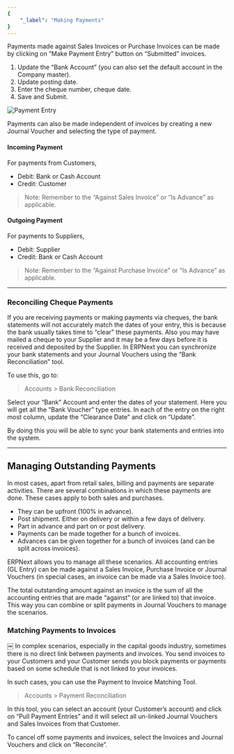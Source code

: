 ```yaml
---
{
	"_label": "Making Payments"
}
---
```

Payments made against Sales Invoices or Purchase Invoices can be made by clicking on “Make Payment Entry” button on “Submitted” invoices.

1. Update the “Bank Account” (you can also set the default account in the Company master).
1. Update posting date.
1. Enter the cheque number, cheque date.
1. Save and Submit.





![Payment Entry](img/payment-entry.png)






Payments can also be made independent of invoices by creating a new Journal Voucher and selecting the type of payment.

#### Incoming Payment

For payments from Customers,

- Debit: Bank or Cash Account
- Credit: Customer

> Note: Remember to the “Against Sales Invoice” or “Is Advance” as applicable.

#### Outgoing Payment

For payments to Suppliers,

- Debit: Supplier
- Credit: Bank or Cash Account

> Note: Remember to the “Against Purchase Invoice” or “Is Advance” as applicable.

---

### Reconciling Cheque Payments

If you are receiving payments or making payments via cheques, the bank statements will not accurately match the dates of your entry, this is because the bank usually takes time to “clear” these payments. Also you may have mailed a cheque to your Supplier and it may be a few days before it is received and deposited by the Supplier. In ERPNext you can synchronize your bank statements and your Journal Vouchers using the “Bank Reconciliation” tool.

To use this, go to:

> Accounts > Bank Reconciliation

Select your “Bank” Account and enter the dates of your statement. Here you will get all the “Bank Voucher” type entries. In each of the entry on the right most column, update the “Clearance Date” and click on “Update”.

By doing this you will be able to sync your bank statements and entries into the system.


---

## Managing Outstanding Payments

In most cases, apart from retail sales, billing and payments are separate activities. There are several combinations in which these payments are done. These cases apply to both sales and purchases.

- They can be upfront (100% in advance).
- Post shipment. Either on delivery or within a few days of delivery.
- Part in advance and part on or post delivery.
- Payments can be made together for a bunch of invoices.
- Advances can be given together for a bunch of invoices (and can be split across invoices).

ERPNext allows you to manage all these scenarios. All accounting entries (GL Entry) can be made against a Sales Invoice, Purchase Invoice or Journal Vouchers (in special cases, an invoice can be made via a Sales Invoice too).

The total outstanding amount against an invoice is the sum of all the accounting entries that are made “against” (or are linked to) that invoice. This way you can combine or split payments in Journal Vouchers to manage the scenarios.

### Matching Payments to Invoices
￼
In complex scenarios, especially in the capital goods industry, sometimes there is no direct link between payments and invoices. You send invoices to your Customers and your Customer sends you block payments or payments based on some schedule that is not linked to your invoices. 

In such cases, you can use the Payment to Invoice Matching Tool.

> Accounts > Payment Reconciliation

In this tool, you can select an account (your Customer’s account) and click on “Pull Payment Entries” and it will select all un-linked Journal Vouchers and Sales Invoices from that Customer.

To cancel off some payments and invoices, select the Invoices and Journal Vouchers and click on “Reconcile”.